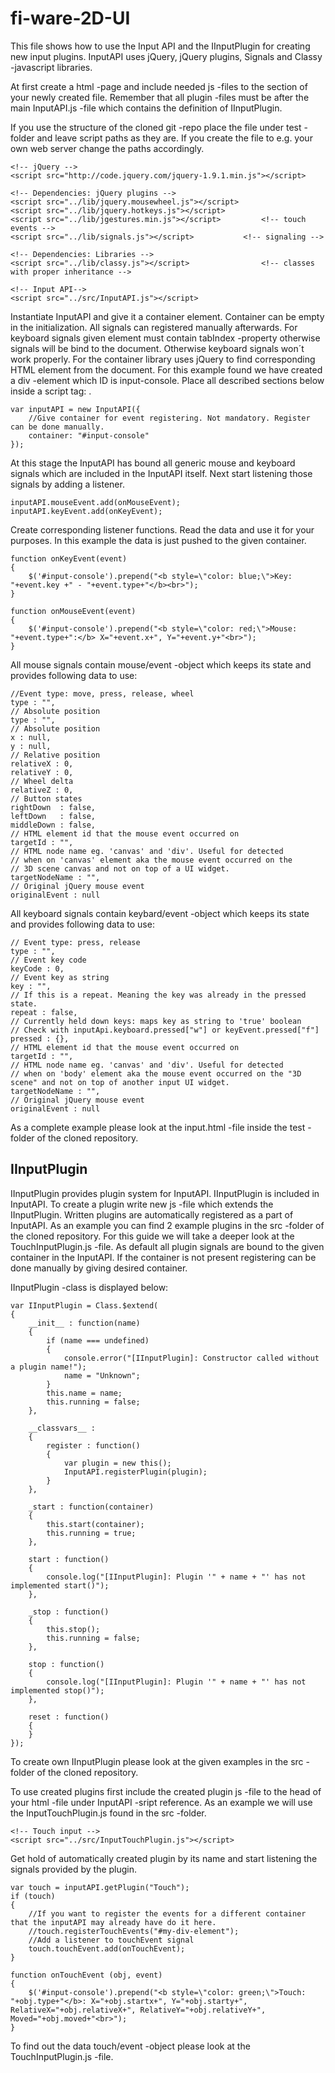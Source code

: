 # fi-ware-2D-UI #

This file shows how to use the Input API and the IInputPlugin for creating new input plugins. InputAPI uses jQuery, jQuery plugins, Signals and Classy -javascript libraries.

At first create a html -page and include needed js -files to the <head> section of your newly created file. Remember that all plugin -files must be after the main InputAPI.js -file which contains the definition of IInputPlugin.

If you use the structure of the cloned git -repo place the file under test -folder and leave script paths as they are. If you create the file to e.g. your own web server change the paths accordingly.

   
	<!-- jQuery -->
	<script src="http://code.jquery.com/jquery-1.9.1.min.js"></script>
	
	<!-- Dependencies: jQuery plugins -->
	<script src="../lib/jquery.mousewheel.js"></script>
	<script src="../lib/jquery.hotkeys.js"></script>
	<script src="../lib/jgestures.min.js"></script> 		<!-- touch events -->
	<script src="../lib/signals.js"></script>			<!-- signaling -->
	
	<!-- Dependencies: Libraries -->
	<script src="../lib/classy.js"></script>               	<!-- classes with proper inheritance -->
	
	<!-- Input API-->
	<script src="../src/InputAPI.js"></script>

Instantiate InputAPI and give it a container element. Container can be empty in the initialization. All signals can registered manually afterwards. For keyboard signals given element must contain tabIndex -property otherwise signals will be bind to the document. Otherwise keyboard signals won´t work properly. For the container library uses jQuery to find corresponding HTML element from the document. For this example found we have created a div -element which ID is input-console. Place all described sections below inside a script tag: <script type="text/javascript"></script>.

	var inputAPI = new InputAPI({
	    //Give container for event registering. Not mandatory. Register can be done manually.
	    container: "#input-console"
	});

At this stage the InputAPI has bound all generic mouse and keyboard signals which are included in the InputAPI itself. Next start listening those signals by adding a listener.

	inputAPI.mouseEvent.add(onMouseEvent);
	inputAPI.keyEvent.add(onKeyEvent);

Create corresponding listener functions. Read the data and use it for your purposes. In this example the data is just pushed to the given container.

	function onKeyEvent(event)
	{
	    $('#input-console').prepend("<b style=\"color: blue;\">Key: "+event.key +" - "+event.type+"</b><br>");
	}
	
	function onMouseEvent(event)
	{
	    $('#input-console').prepend("<b style=\"color: red;\">Mouse: "+event.type+":</b> X="+event.x+", Y="+event.y+"<br>");
	}

All mouse signals contain mouse/event -object which keeps its state and provides following data to use:

    //Event type: move, press, release, wheel
    type : "",
    // Absolute position
    type : "",
    // Absolute position
    x : null,
    y : null,
    // Relative position
    relativeX : 0,
    relativeY : 0,
    // Wheel delta
    relativeZ : 0,
    // Button states
    rightDown  : false,
    leftDown   : false,
    middleDown : false,
    // HTML element id that the mouse event occurred on
    targetId : "",
    // HTML node name eg. 'canvas' and 'div'. Useful for detected
    // when on 'canvas' element aka the mouse event occurred on the
    // 3D scene canvas and not on top of a UI widget.
    targetNodeName : "",
    // Original jQuery mouse event
    originalEvent : null

All keyboard signals contain keybard/event -object which keeps its state and provides following data to use:

    // Event type: press, release
    type : "",
    // Event key code
    keyCode : 0,
    // Event key as string
    key : "",
    // If this is a repeat. Meaning the key was already in the pressed state.
    repeat : false,
    // Currently held down keys: maps key as string to 'true' boolean
    // Check with inputApi.keyboard.pressed["w"] or keyEvent.pressed["f"]
    pressed : {},
    // HTML element id that the mouse event occurred on
    targetId : "",
    // HTML node name eg. 'canvas' and 'div'. Useful for detected
    // when on 'body' element aka the mouse event occurred on the "3D scene" and not on top of another input UI widget.
    targetNodeName : "",
    // Original jQuery mouse event
    originalEvent : null

As a complete example please look at the input.html -file inside the test -folder of the cloned repository. 

## IInputPlugin ##

IInputPlugin provides plugin system for InputAPI. IInputPlugin is included in InputAPI. To create a plugin write new js -file which extends the IInputPlugin. Written plugins are automatically registered as a part of InputAPI. As an example you can find 2 example plugins in the src -folder of the cloned repository. For this guide we will take a deeper look at the TouchInputPlugin.js -file. As default all plugin signals are bound to the given container in the InputAPI. If the container is not present registering can be done manually by giving desired container.

IInputPlugin -class is displayed below:

	var IInputPlugin = Class.$extend(
	{
	    __init__ : function(name)
	    {
	        if (name === undefined)
	        {
	            console.error("[IInputPlugin]: Constructor called without a plugin name!");
	            name = "Unknown";
	        }
	        this.name = name;
	        this.running = false;
	    },
	
	    __classvars__ :
	    {
	        register : function()
	        {
	            var plugin = new this();
	            InputAPI.registerPlugin(plugin);
	        }
	    },
	
	    _start : function(container)
	    {
	        this.start(container);
	        this.running = true;
	    },
	
	    start : function()
	    {
	        console.log("[IInputPlugin]: Plugin '" + name + "' has not implemented start()");
	    },
	
	    _stop : function()
	    {
	        this.stop();
	        this.running = false;
	    },
	
	    stop : function()
	    {
	        console.log("[IInputPlugin]: Plugin '" + name + "' has not implemented stop()");
	    },
	
	    reset : function()
	    {
	    }
	});

To create own IInputPlugin please look at the given examples in the src -folder of the cloned repository.

To use created plugins first include the created plugin js -file to the head of your html -file under InputAPI -sript reference. As an example we will use the InputTouchPlugin.js found in the src -folder.

	<!-- Touch input -->
	<script src="../src/InputTouchPlugin.js"></script>

Get hold of automatically created plugin by its name and start listening the signals provided by the plugin.

	var touch = inputAPI.getPlugin("Touch");
	if (touch)
	{
	    //If you want to register the events for a different container that the inputAPI may already have do it here.
	    //touch.registerTouchEvents("#my-div-element");
	    //Add a listener to touchEvent signal
	    touch.touchEvent.add(onTouchEvent);
	}
	
	function onTouchEvent (obj, event)
	{
	    $('#input-console').prepend("<b style=\"color: green;\">Touch: "+obj.type+"</b>: X="+obj.startx+", Y="+obj.starty+", RelativeX="+obj.relativeX+", RelativeY="+obj.relativeY+", Moved="+obj.moved+"<br>");
	}

To find out the data touch/event -object please look at the TouchInputPlugin.js -file.  